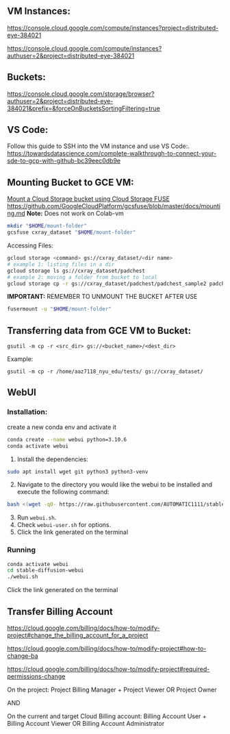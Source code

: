 ## VM Instances:
https://console.cloud.google.com/compute/instances?project=distributed-eye-384021

https://console.cloud.google.com/compute/instances?authuser=2&project=distributed-eye-384021

## Buckets:
https://console.cloud.google.com/storage/browser?authuser=2&project=distributed-eye-384021&prefix=&forceOnBucketsSortingFiltering=true

## VS Code:
Follow this guide to SSH into the VM instance and use VS Code:.
https://towardsdatascience.com/complete-walkthrough-to-connect-your-sde-to-gcp-with-github-bc39eec0db9e

## Mounting Bucket to GCE VM:
[Mount a Cloud Storage bucket using Cloud Storage FUSE](https://cloud.google.com/storage/docs/gcsfuse-quickstart-mount-bucket)
https://github.com/GoogleCloudPlatform/gcsfuse/blob/master/docs/mounting.md
**Note:** Does not work on Colab-vm
```bash
mkdir "$HOME/mount-folder"
gcsfuse cxray_dataset "$HOME/mount-folder"
```
Accessing Files:
```bash
gcloud storage <command> gs://cxray_dataset/<dir name>
# example 1: listing files in a dir
gcloud storage ls gs://cxray_dataset/padchest
# example 2: moving a folder from bucket to local
gcloud storage cp -r gs://cxray_dataset/padchest/padchest_sample2 padchest
```
**IMPORTANT:** REMEMBER TO UNMOUNT THE BUCKET AFTER USE
```bash
fusermount -u "$HOME/mount-folder"
```
## Transferring data from GCE VM to Bucket:
```
gsutil -m cp -r <src_dir> gs://<bucket_name>/<dest_dir>
```
Example:
```
gsutil -m cp -r /home/aaz7118_nyu_edu/tests/ gs://cxray_dataset/
```

## WebUI

### Installation:
create a new conda env and activate it
```bash
conda create --name webui python=3.10.6
conda activate webui
```
1. Install the dependencies:
```bash
sudo apt install wget git python3 python3-venv
```
2. Navigate to the directory you would like the webui to be installed and execute the following command:
```bash
bash <(wget -qO- https://raw.githubusercontent.com/AUTOMATIC1111/stable-diffusion-webui/master/webui.sh)
```
3. Run `webui.sh`.
4. Check `webui-user.sh` for options.
5. Click the link generated on the terminal

### Running
```bash
conda activate webui
cd stable-diffusion-webui
./webui.sh
```
Click the link generated on the terminal

## Transfer Billing Account
https://cloud.google.com/billing/docs/how-to/modify-project#change_the_billing_account_for_a_project

https://cloud.google.com/billing/docs/how-to/modify-project#how-to-change-ba

https://cloud.google.com/billing/docs/how-to/modify-project#required-permissions-change

On the project: Project Billing Manager + Project Viewer OR Project Owner

AND

On the current and target Cloud Billing account: Billing Account User + Billing Account Viewer OR Billing Account Administrator
